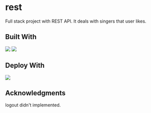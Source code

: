 # rest

Full stack project with REST API.
It deals with singers that user likes.

## Built With

<img src="https://img.shields.io/badge/Svelte-ff3e00?style=flat-square&logo=svelte&logoColor=white"/></a>
<img src="https://img.shields.io/badge/FastAPI-008e81?style=flat-square&logo=fastapi&logoColor=white"/></a>

## Deploy With

<img src="https://img.shields.io/badge/Heroku-79589f?style=flat-square&logo=heroku&logoColor=white"/></a>

## Acknowledgments
logout didn't implemented.

